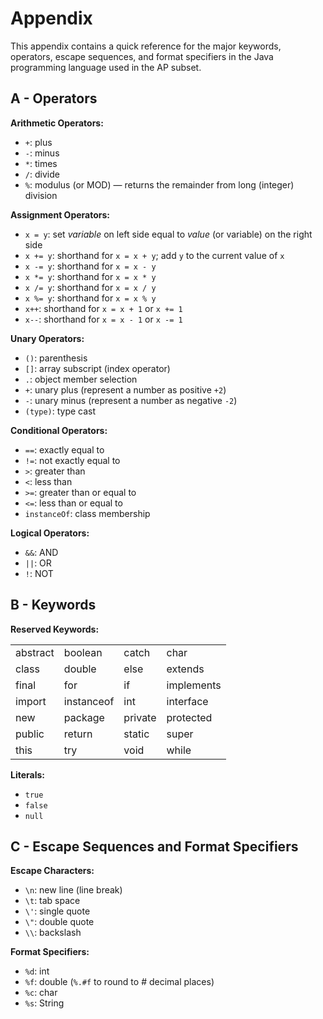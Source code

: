 # Appendix
This appendix contains a quick reference for the major keywords, operators, escape sequences, and format specifiers in the Java programming language used in the AP subset.


## A - Operators

**Arithmetic Operators:**
* `+`: plus
* `-`: minus
* `*`: times
* `/`: divide
* `%`: modulus (or MOD) — returns the remainder from long (integer) division


**Assignment Operators:**
* `x = y`: set *variable* on left side equal to *value* (or variable) on the right side
* `x += y`: shorthand for `x = x + y`; add `y` to the current value of `x`
* `x -= y`: shorthand for `x = x - y`
* `x *= y`: shorthand for `x = x * y`
* `x /= y`: shorthand for `x = x / y`
* `x %= y`: shorthand for `x = x % y`
* `x++`: shorthand for `x = x + 1` or `x += 1`
* `x--`: shorthand for `x = x - 1` or `x -= 1`


**Unary Operators:**
* `()`: parenthesis
* `[]`: array subscript (index operator)
* `.`: object member selection
* `+`: unary plus (represent a number as positive `+2`)
* `-`: unary minus (represent a number as negative `-2`)
* `(type)`: type cast


**Conditional Operators:**
* `==`: exactly equal to 
* `!=`: not exactly equal to
* `>`: greater than
* `<`: less than
* `>=`: greater than or equal to
* `<=`: less than or equal to
* `instanceOf`: class membership


**Logical Operators:**
* `&&`: AND
* `||`: OR
* `!`: NOT



## B - Keywords

**Reserved Keywords:**

<table>
    <tr>
        <td>abstract</td>
        <td>boolean</td>
        <td>catch</td>
        <td>char</td>
    </tr>
    <tr>
        <td>class</td>
        <td>double</td>
        <td>else</td>
        <td>extends</td>
    </tr>
    <tr>
        <td>final</td>
        <td>for</td>
        <td>if</td>
        <td>implements</td>
    </tr>
    <tr>
        <td>import</td>
        <td>instanceof</td>
        <td>int</td>
        <td>interface</td>
    </tr>
    <tr>
        <td>new</td>
        <td>package</td>
        <td>private</td>
        <td>protected</td>
    </tr>
    <tr>
        <td>public</td>
        <td>return</td>
        <td>static</td>
        <td>super</td>
    </tr>
    <tr>
        <td>this</td>
        <td>try</td>
        <td>void</td>
        <td>while</td>
    </tr>
</table>


**Literals:**
* `true`
* `false`
* `null`



## C - Escape Sequences and Format Specifiers

**Escape Characters:**
* `\n`: new line (line break)
* `\t`: tab space
* `\'`: single quote
* `\"`: double quote
* `\\`: backslash


**Format Specifiers:**
* `%d`: int
* `%f`: double (`%.#f` to round to # decimal places)
* `%c`: char
* `%s`: String
